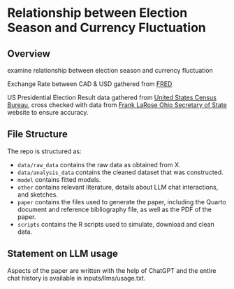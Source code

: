 # Relationship between Election Season and Currency Fluctuation

## Overview

examine relationship between election season and currency fluctuation

Exchange Rate between CAD & USD gathered from [FRED](https://fred.stlouisfed.org/series/DEXCAUS) 

US Presidential Election Result data gathered from [United States Census Bureau](https://www.census.gov/content/dam/Census/library/visualizations/2021/comm/inauguration-day.pdf), cross checked with data from [Frank LaRose Ohio Secretary of State](https://www.ohiosos.gov/elections/election-results-and-data/historical-election-comparisons/presidents-of-the-united-states-of-america/) website to ensure accuracy.

## File Structure

The repo is structured as:

-   `data/raw_data` contains the raw data as obtained from X.
-   `data/analysis_data` contains the cleaned dataset that was constructed.
-   `model` contains fitted models.
-   `other` contains relevant literature, details about LLM chat interactions, and sketches.
-   `paper` contains the files used to generate the paper, including the Quarto document and reference bibliography file, as well as the PDF of the paper.
-   `scripts` contains the R scripts used to simulate, download and clean data.

## Statement on LLM usage

Aspects of the paper are written with the help of ChatGPT and the entire chat history is available in inputs/llms/usage.txt.
